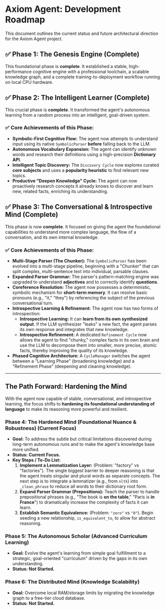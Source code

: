 # Axiom Agent: Development Roadmap

This document outlines the current status and future architectural direction for the Axiom Agent project.

## ✅ Phase 1: The Genesis Engine (Complete)

This foundational phase is **complete**. It established a stable, high-performance cognitive engine with a professional toolchain, a scalable knowledge graph, and a complete training-to-deployment workflow running on local CPU hardware.

## ✅ Phase 2: The Intelligent Learner (Complete)

This crucial phase is **complete**. It transformed the agent's autonomous learning from a random process into an intelligent, goal-driven system.

### ✅ **Core Achievements of this Phase:**
- **Symbolic-First Cognitive Flow:** The agent now attempts to understand input using its native `SymbolicParser` **before** falling back to the LLM.
- **Autonomous Vocabulary Expansion:** The agent can identify unknown words and research their definitions using a high-precision **Dictionary API**.
- **Intelligent Topic Discovery:** The `Discovery Cycle` now explores curated **core subjects** and uses a **popularity heuristic** to find relevant new topics.
- **Productive "Deepen Knowledge" Cycle:** The agent can now proactively research concepts it already knows to discover and learn new, related facts, enriching its understanding.

## ✅ Phase 3: The Conversational & Introspective Mind (Complete)

This phase is now **complete**. It focused on giving the agent the foundational capabilities to understand more complex language, the flow of a conversation, and its own internal knowledge.

### ✅ **Core Achievements of this Phase:**
- **Multi-Stage Parser (The Chunker):** The `SymbolicParser` has been evolved into a multi-stage pipeline, beginning with a "Chunker" that can split complex, multi-sentence text into individual, parsable clauses.
- **Expanded Parser Grammar:** The parser's pattern-matching engine was upgraded to understand **adjectives** and to correctly identify **questions**.
- **Coreference Resolution:** The agent now possesses a deterministic, symbolic mechanism for **short-term memory**. It can resolve basic pronouns (e.g., "it," "they") by referencing the subject of the previous conversational turn.
- **Introspective Learning & Refinement:** The agent now has two forms of introspection:
    - **Introspective Learning:** It can **learn from its own synthesized output**. If the LLM synthesizer "leaks" a new fact, the agent parses its own response and integrates that new knowledge.
    - **Introspective Refinement:** A dedicated `Refinement Cycle` now allows the agent to find "chunky," complex facts in its own brain and use the LLM to decompose them into smaller, more precise, atomic facts, thereby improving the quality of its knowledge.
- **Phased Cognitive Architecture:** A `CycleManager` switches the agent between a "Learning Phase" (broadening knowledge) and a "Refinement Phase" (deepening and cleaning knowledge).

---

## The Path Forward: Hardening the Mind

With the agent now capable of stable, conversational, and introspective learning, the focus shifts to **hardening its foundational understanding of language** to make its reasoning more powerful and resilient.

### **Phase 4: The Hardened Mind (Foundational Nuance & Robustness) (Current Focus)**
- **Goal:** To address the subtle but critical limitations discovered during long-term autonomous runs and to make the agent's knowledge base more unified.
- **Status:** **Current Focus.**
- **Key Steps / To-Do List:**
    1.  **Implement a Lemmatization Layer:** (Problem: "factory" vs "factories"). The single biggest barrier to deeper reasoning is that the agent treats singular and plural words as separate concepts. The next step is to integrate a lemmatizer (e.g., from `nltk`) into `_clean_phrase` to reduce all words to their dictionary root form.
    2.  **Expand Parser Grammar (Prepositions):** Teach the parser to handle prepositional phrases (e.g., "The book is **on the table**," "Paris is **in France**") to dramatically increase the complexity of facts it can learn.
    3.  **Establish Semantic Equivalence:** (Problem: `"zero"` vs `"0"`). Begin seeding a new relationship, `is_equivalent_to`, to allow for abstract reasoning.

### **Phase 5: The Autonomous Scholar (Advanced Curriculum Learning)**
- **Goal:** Evolve the agent's learning from simple goal fulfillment to a strategic, goal-oriented "curriculum" driven by the gaps in its own understanding.
- **Status:** **Not Started.**

### **Phase 6: The Distributed Mind (Knowledge Scalability)**
- **Goal:** Overcome local RAM/storage limits by migrating the knowledge graph to a free-tier cloud database.
- **Status:** **Not Started.**